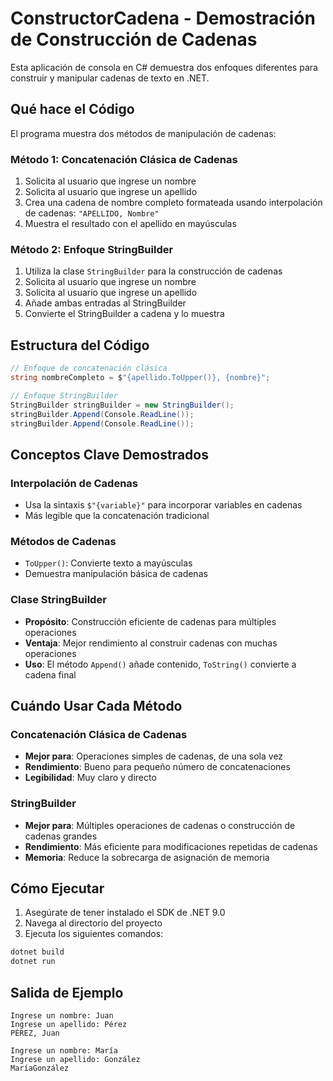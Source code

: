 # ConstructorCadena - Demostración de Construcción de Cadenas

Esta aplicación de consola en C# demuestra dos enfoques diferentes para construir y manipular cadenas de texto en .NET.

## Qué hace el Código

El programa muestra dos métodos de manipulación de cadenas:

### Método 1: Concatenación Clásica de Cadenas
1. Solicita al usuario que ingrese un nombre
2. Solicita al usuario que ingrese un apellido
3. Crea una cadena de nombre completo formateada usando interpolación de cadenas: `"APELLIDO, Nombre"`
4. Muestra el resultado con el apellido en mayúsculas

### Método 2: Enfoque StringBuilder
1. Utiliza la clase `StringBuilder` para la construcción de cadenas
2. Solicita al usuario que ingrese un nombre
3. Solicita al usuario que ingrese un apellido
4. Añade ambas entradas al StringBuilder
5. Convierte el StringBuilder a cadena y lo muestra

## Estructura del Código

```csharp
// Enfoque de concatenación clásica
string nombreCompleto = $"{apellido.ToUpper()}, {nombre}";

// Enfoque StringBuilder  
StringBuilder stringBuilder = new StringBuilder();
stringBuilder.Append(Console.ReadLine());
stringBuilder.Append(Console.ReadLine());
```

## Conceptos Clave Demostrados

### Interpolación de Cadenas
- Usa la sintaxis `$"{variable}"` para incorporar variables en cadenas
- Más legible que la concatenación tradicional

### Métodos de Cadenas
- `ToUpper()`: Convierte texto a mayúsculas
- Demuestra manipulación básica de cadenas

### Clase StringBuilder
- **Propósito**: Construcción eficiente de cadenas para múltiples operaciones
- **Ventaja**: Mejor rendimiento al construir cadenas con muchas operaciones
- **Uso**: El método `Append()` añade contenido, `ToString()` convierte a cadena final

## Cuándo Usar Cada Método

### Concatenación Clásica de Cadenas
- **Mejor para**: Operaciones simples de cadenas, de una sola vez
- **Rendimiento**: Bueno para pequeño número de concatenaciones
- **Legibilidad**: Muy claro y directo

### StringBuilder
- **Mejor para**: Múltiples operaciones de cadenas o construcción de cadenas grandes
- **Rendimiento**: Más eficiente para modificaciones repetidas de cadenas
- **Memoria**: Reduce la sobrecarga de asignación de memoria

## Cómo Ejecutar

1. Asegúrate de tener instalado el SDK de .NET 9.0
2. Navega al directorio del proyecto
3. Ejecuta los siguientes comandos:

```bash
dotnet build
dotnet run
```

## Salida de Ejemplo

```
Ingrese un nombre: Juan
Ingrese un apellido: Pérez
PÉREZ, Juan

Ingrese un nombre: María
Ingrese un apellido: González
MaríaGonzález
```
